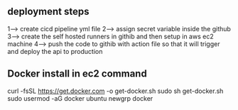 ## deployment steps 
1--> create cicd pipeline yml file
2--> assign secret variable inside the github
3--> create the self hosted runners in githib and then setup in aws ec2 machine
4--> push the code to githib with action file so that it will trigger and deploy the api to production


## Docker install in ec2 command
curl -fsSL https://get.docker.com -o get-docker.sh
sudo sh get-docker.sh
sudo usermod -aG docker ubuntu
newgrp docker
